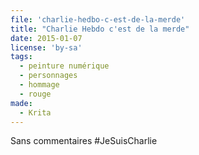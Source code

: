 ```yaml
---
file: 'charlie-hedbo-c-est-de-la-merde'
title: "Charlie Hebdo c'est de la merde"
date: 2015-01-07
license: 'by-sa'
tags:
  - peinture numérique
  - personnages
  - hommage
  - rouge
made:
  - Krita
---
```


Sans commentaires #JeSuisCharlie
